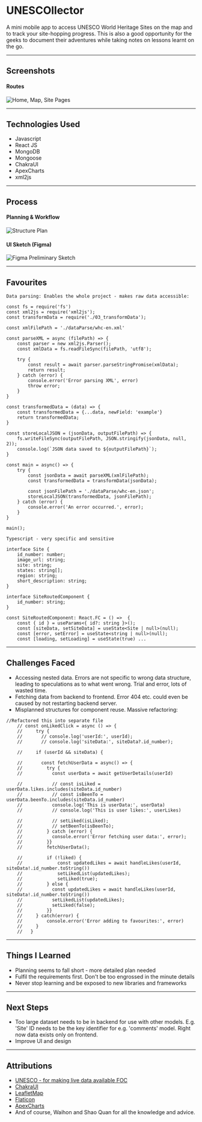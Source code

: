 # UNESCOllector

A mini mobile app to access UNESCO World Heritage Sites on the map and to track your site-hopping progress. This is also a good opportunity for the geeks to document their adventures while taking notes on lessons learnt on the go. 

***

## Screenshots
#### Routes
![Home, Map, Site Pages](src/assets/readme-01-screenshots-01.png)

***
## Technologies Used
* Javascript
* React JS 
* MongoDB
* Mongoose
* ChakraUI 
* ApexCharts
* xml2js 

***
## Process
#### Planning & Workflow
![Structure Plan](src/assets/readme-02-erd.jpg)

#### UI Sketch (Figma)
![Figma Preliminary Sketch](src/assets/readme-03-figma-prelim.jpg)

***
## Favourites

```
Data parsing: Enables the whole project - makes raw data accessible:

const fs = require('fs')
const xml2js = require('xml2js');
const transformData = require('./03_transformData');

const xmlFilePath = './dataParse/whc-en.xml'

const parseXML = async (filePath) => {
    const parser = new xml2js.Parser(); 
    const xmlData = fs.readFileSync(filePath, 'utf8'); 

    try {
        const result = await parser.parseStringPromise(xmlData);
        return result; 
    } catch (error) {
        console.error('Error parsing XML', error)
        throw error; 
    }
}

const transformedData = (data) => {
    const transformedData = {...data, newField: 'example'}
    return transformedData; 
}

const storeLocalJSON = (jsonData, outputFilePath) => {
    fs.writeFileSync(outputFilePath, JSON.stringify(jsonData, null, 2));
    console.log(`JSON data saved to ${outputFilePath}`);
}

const main = async() => {
    try {
        const jsonData = await parseXML(xmlFilePath);
        const transformedData = transformData(jsonData);

        const jsonFilePath = './dataParse/whc-en.json';
        storeLocalJSON(transformedData, jsonFilePath);
    } catch (error) {
        console.error('An error occurred.', error); 
    }
}

main(); 

```

```
Typescript - very specific and sensitive

interface Site {
    id_number: number; 
    image_url: string; 
    site: string; 
    states: string[];
    region: string; 
    short_description: string; 
}

interface SiteRoutedComponent {
    id_number: string; 
}

const SiteRoutedComponent: React.FC = () =>  {
    const { id } = useParams<{ id?: string }>(); 
    const [siteData, setSiteData] = useState<Site | null>(null); 
    const [error, setError] = useState<string | null>(null); 
    const [loading, setLoading] = useState(true) ...

```

***
## Challenges Faced 
* Accessing nested data. Errors are not specific to wrong data structure, leading to speculations as to what went wrong. Trial and error, lots of wasted time. 
* Fetching data from backend to frontend. Error 404 etc. could even be caused by not restarting backend server. 
* Misplanned structures for component reuse. Massive refactoring: 

```
//Refactored this into separate file
    // const onLikedClick = async () => {
    //     try {
    //       // console.log('userId:', userId);
    //       // console.log('siteData:', siteData?.id_number);

    //     if (userId && siteData) {

    //       const fetchUserData = async() => {
    //         try {
    //           const userData = await getUserDetails(userId)
              
    //           // const isLiked = userData.likes.includes(siteData.id_number)
    //           // const isBeenTo = userData.beenTo.includes(siteData.id_number)
    //           console.log('This is userData:', userData)
    //           // console.log('This is user likes:', userLikes)

    //           // setLiked(isLiked);
    //           // setBeenTo(isBeenTo);
    //         } catch (error) {
    //           console.error('Error fetching user data:', error); 
    //         }}
    //         fetchUserData();

    //         if (!liked) {
    //             const updatedLikes = await handleLikes(userId, siteData!.id_number.toString())
    //             setLikedList(updatedLikes);
    //             setLiked(true); 
    //         } else {
    //           const updatedLikes = await handleLikes(userId, siteData!.id_number.toString())
    //           setLikedList(updatedLikes);
    //           setLiked(false); 
    //         }}
    //     } catch(error) {
    //         console.error('Error adding to favourites:', error)
    //     }
    //   } 

```

***
## Things I Learned
* Planning seems to fall short - more detailed plan needed
* Fulfil the requirements first. Don't be too engrossed in the minute details
* Never stop learning and be exposed to new libraries and frameworks

***
## Next Steps
* Too large dataset needs to be in backend for use with other models. E.g. 'Site' ID needs to be the key identifier for e.g. 'comments' model. Right now data exists only on frontend. 
* Improve UI and design

***
## Attributions
* [UNESCO - for making live data available FOC](https://whc.unesco.org/en/syndication)
* [ChakraUI](https://v2.chakra-ui.com/getting-started)
* [LeafletMap](https://leafletjs.com/)
* [Flaticon](https://www.flaticon.com/)
* [ApexCharts](https://apexcharts.com/docs/react-charts/)
* And of course, Waihon and Shao Quan for all the knowledge and advice.  


